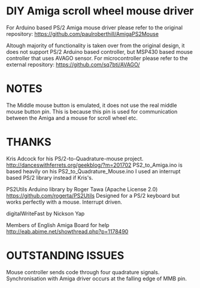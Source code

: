 # DIY Amiga scroll wheel mouse driver

For Arduino based PS/2 Amiga mouse driver please refer to the original repository: https://github.com/paulroberthill/AmigaPS2Mouse

Altough majority of functionality is taken over from the original design, it does not support PS/2 Arduino based controller, but MSP430 based mouse controller that uses AVAGO sensor. For microcontroller please refer to the external repository: https://github.com/sq7bti/AVAGO/

NOTES
=====

The Middle mouse button is emulated, it does not use the real middle mouse button pin.
This is because this pin is used for communication between the Amiga and a mouse for 
scroll wheel etc.


THANKS
======

Kris Adcock for his PS/2-to-Quadrature-mouse project.
http://danceswithferrets.org/geekblog/?m=201702
PS2_to_Amiga.ino is based heavily on his PS2_to_Quadrature_Mouse.ino
I used an interrupt based PS/2 library instead if Kris's.

PS2Utils Arduino library by Roger Tawa (Apache License 2.0)
https://github.com/rogerta/PS2Utils
Designed for a PS/2 keyboard but works perfectly with a mouse.  Interrupt driven.

digitalWriteFast by Nickson Yap

Members of English Amiga Board for help
http://eab.abime.net/showthread.php?p=1178490



OUTSTANDING ISSUES
==================

Mouse controller sends code through four quadrature signals. Synchronisation with Amiga driver occurs at the falling edge of MMB pin.

